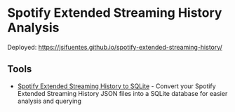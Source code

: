 # Spotify Extended Streaming History Analysis

Deployed: https://jsifuentes.github.io/spotify-extended-streaming-history/

## Tools

- [Spotify Extended Streaming History to SQLite](https://jsifuentes.github.io/spotify-extended-streaming-history/sqlite-converter/index.html) - Convert your Spotify Extended Streaming History JSON files into a SQLite database for easier analysis and querying